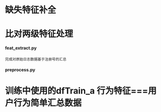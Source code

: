 # 缺失特征补全
# 比对两级特征处理
#### feat_extract.py
    完成对原始日志数据基于注册号的汇总
#### preprocess.py

# 训练中使用的dfTrain_a 行为特征===用户行为简单汇总数据
